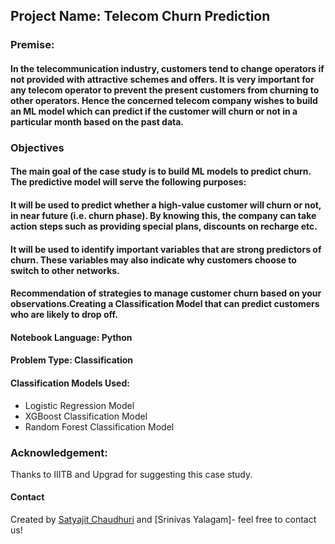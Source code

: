 ## Project Name: Telecom Churn Prediction
### Premise:
#### In the telecommunication industry, customers tend to change operators if not provided with attractive schemes and offers. It is very important for any telecom operator to prevent the present customers from churning to other operators. Hence the concerned telecom company wishes to build an ML model which can predict if the customer will churn or not in a particular month based on the past data.
### Objectives
#### The main goal of the case study is to build ML models to predict churn. The predictive model will serve the following purposes:

#### It will be used to predict whether a high-value customer will churn or not, in near future (i.e. churn phase). By knowing this, the company can take action steps such as providing special plans, discounts on recharge etc.

#### It will be used to identify important variables that are strong predictors of churn. These variables may also indicate why customers choose to switch to other networks.

#### Recommendation of strategies to manage customer churn based on your observations.Creating a Classification Model that can predict customers who are likely to drop off.

#### Notebook Language: Python

#### Problem Type: Classification

#### Classification Models Used:

- Logistic Regression Model
- XGBoost Classification Model
- Random Forest Classification Model

### Acknowledgement:
Thanks to IIITB and Upgrad for suggesting this case study.

#### Contact
Created by [Satyajit Chaudhuri](https://github.com/Satyajit-Chaudhuri) and [Srinivas Yalagam]- feel free to contact us!
